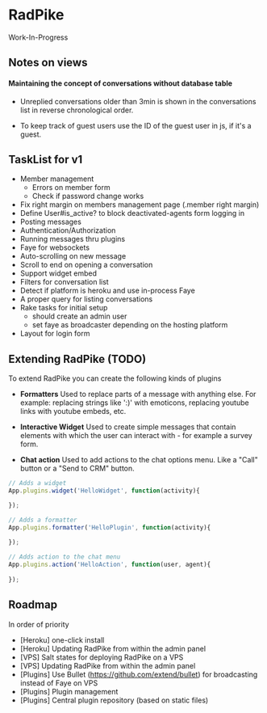 # RadPike

Work-In-Progress

## Notes on views

#### Maintaining the concept of conversations without database table

* Unreplied conversations older than 3min is shown in the conversations list in reverse chronological order.

* To keep track of guest users use the ID of the guest user in js, if it's a guest.

## TaskList for v1

* Member management
  * Errors on member form
  * Check if password change works
* Fix right margin on members management page (.member right margin)
* Define User#is_active? to block deactivated-agents form logging in
* Posting messages
* Authentication/Authorization
* Running messages thru plugins
* Faye for websockets
* Auto-scrolling on new message
* Scroll to end on opening a conversation
* Support widget embed
* Filters for conversation list
* Detect if platform is heroku and use in-process Faye
* A proper query for listing conversations
* Rake tasks for initial setup
  * should create an admin user
  * set faye as broadcaster depending on the hosting platform
* Layout for login form

## Extending RadPike (TODO)

To extend RadPike you can create the following kinds of plugins

* **Formatters**
  Used to replace parts of a message with anything else. For example: replacing strings like ':)' with emoticons, replacing youtube links with youtube embeds, etc.

* **Interactive Widget**
  Used to create simple messages that contain elements with which the user can interact with - for example a survey form.

* **Chat action**
  Used to add actions to the chat options menu. Like a "Call" button or a "Send to CRM" button.


```javascript
// Adds a widget
App.plugins.widget('HelloWidget', function(activity){

});

// Adds a formatter
App.plugins.formatter('HelloPlugin', function(activity){
  
});

// Adds action to the chat menu
App.plugins.action('HelloAction', function(user, agent){
  
});
```

## Roadmap

In order of priority

* [Heroku] one-click install
* [Heroku] Updating RadPike from within the admin panel
* [VPS] Salt states for deploying RadPike on a VPS
* [VPS] Updating RadPike from within the admin panel
* [Plugins] Use Bullet (<https://github.com/extend/bullet>) for broadcasting instead of Faye on VPS
* [Plugins] Plugin management
* [Plugins] Central plugin repository (based on static files)
